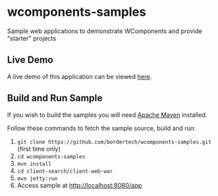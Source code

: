 # wcomponents-samples
Sample web applications to demonstrate WComponents and provide "starter" projects

## Live Demo
A live demo of this application can be viewed [here](http://wcomponents-bordertech.rhcloud.com/client/app).

## Build and Run Sample
If you wish to build the samples you will need [Apache Maven](https://maven.apache.org/) installed.

Follow these commands to fetch the sample source, build and run:

1. `git clone https://github.com/bordertech/wcomponents-samples.git` (first time only)
2. `cd wcomponents-samples`
3. `mvn install`
4. `cd client-search/client-web-war`
5. `mvn jetty:run`
6.  Access sample at [http://localhost:8080/app](http://localhost:8080/app)
